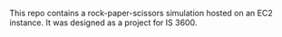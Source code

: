 This repo contains a rock-paper-scissors simulation hosted on an EC2 instance. It was designed as a project for IS 3600.
